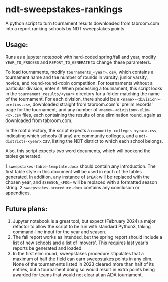 # ndt-sweepstakes-rankings

A python script to turn tournament results downloaded from tabroom.com into a report ranking schools by NDT sweepstakes points. 

## Usage:

Runs as a jupyter notebook with hard-coded spring/fall and year, modify `YEAR_TO_PROCESS` and `REPORT_TO_GENERATE` to change these parameters.

To load tournaments, modify `tournaments_<year>.csv`, which contains a tournament name and the number of rounds in varsity, junior varsity, novice, and round-round-robin competition. For tournaments without a particular division, enter `0`.
When processing a tournament, this script looks in the `tournament_results/<year>` directory for a folder matching the name of the tournament.
For each division, there should be a `<name>-<division>-prelims.csv`, downloaded straight from tabroom.com's 'prelim records' page for the tournament, and any number of `<name>-<division>-elim-<x>.csv` files, each containing the results of one elimination round, again as downloaded from tabroom.com.

In the root directory, the script expects a `community-colleges-<year>.csv`, indicating which schools (if any) are community colleges, and a `ndt-districts-<year>`.csv, listing the NDT district to which each school belongs.

Also, this script expects two word documents, which will bookend the tables generated: 

1.`sweepstakes-table-template.docx` should contain any introduction. The first table style in this document will be used in each of the tables generated. In addition, any instance of `$YEAR` will be replaced with the chosen year, and `$SEASON_<FOO>` will be replaced with a formatted season string.
2.`sweepstakes-procedure.docx` contains any conclusion or appendices. 

## Future plans:

1. Jupyter notebook is a great tool, but expect (February 2024) a major refactor to allow the script to be run with standard Python3, taking command-line input for the year and season.
2. The fall report works as intended, but the spring report should include a list of new schools and a list of 'movers'. This requires last year's reports be generated and loaded.
3. In the first elim round, sweepstakes procedure stipulates that a maximum of half the field can earn sweepstakes points in any elim. None of the tournaments listed in 2023 cleared more than half of its entries, but a tournament doing so would result in extra points being awarded for teams that would not clear at an ADA tournament.